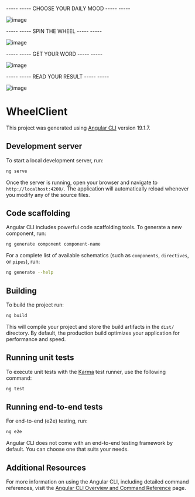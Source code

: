 ----- ----- CHOOSE YOUR DAILY MOOD ----- -----

![image](https://github.com/user-attachments/assets/05c133cf-2088-489b-832d-c6bb087cfa3d)


----- ----- SPIN THE WHEEL ----- -----

![image](https://github.com/user-attachments/assets/f9ff18b1-5754-4785-a65d-8e8dafaf7e97)


----- ----- GET YOUR WORD ----- -----

![image](https://github.com/user-attachments/assets/a5cf44fd-39c0-47ab-bcc7-d7ebab2ce419)


----- ----- READ YOUR RESULT ----- -----

![image](https://github.com/user-attachments/assets/cd488bfe-292a-481d-b66b-6290f034dcf1)


# WheelClient

This project was generated using [Angular CLI](https://github.com/angular/angular-cli) version 19.1.7.

## Development server

To start a local development server, run:

```bash
ng serve
```

Once the server is running, open your browser and navigate to `http://localhost:4200/`. The application will automatically reload whenever you modify any of the source files.

## Code scaffolding

Angular CLI includes powerful code scaffolding tools. To generate a new component, run:

```bash
ng generate component component-name
```

For a complete list of available schematics (such as `components`, `directives`, or `pipes`), run:

```bash
ng generate --help
```

## Building

To build the project run:

```bash
ng build
```

This will compile your project and store the build artifacts in the `dist/` directory. By default, the production build optimizes your application for performance and speed.

## Running unit tests

To execute unit tests with the [Karma](https://karma-runner.github.io) test runner, use the following command:

```bash
ng test
```

## Running end-to-end tests

For end-to-end (e2e) testing, run:

```bash
ng e2e
```

Angular CLI does not come with an end-to-end testing framework by default. You can choose one that suits your needs.

## Additional Resources

For more information on using the Angular CLI, including detailed command references, visit the [Angular CLI Overview and Command Reference](https://angular.dev/tools/cli) page.
